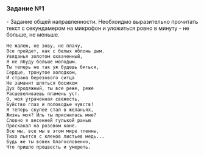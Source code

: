 ### Задание №1
\- Задание общей направленности. Необхоидмо выразительно прочитать текст с секундамером на микрофон и уложиться ровно в минуту - не больше, не меньше.

```
Не жалею, не зову, не плачу,
Все пройдет, как с белых яблонь дым.
Увяданья золотом охваченный, 
Я не лбуду больше молодым.
Ты теперь не так уж будешь биться,
Сердце, тронутое холодком, 
И страна березового ситца
Не заманит шляться босиком
Дух бродяжний, ты все реже, реже
Расшевеливаешь пламень уст.
О, моя утраченная свежесть, 
Буйство глаз и половодье чувств!
Я теперь скупее стал в желаньях, 
Жизнь моя? Иль ты приснилась мне?
Словно я весенней гулькой ранью
Проскакал на розовом коне.
Все мы, все мы в этом мире тленны,
Тихо льется с кленов листьев медь...
Будь же ты вовек благословенно,
Что пришло процвесть и умереть.
```

